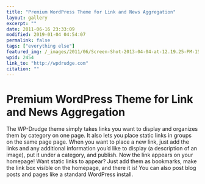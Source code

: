 ```yaml
---
title: "Premium WordPress Theme for Link and News Aggregation"
layout: gallery
excerpt: ""
date: 2011-06-16 23:33:09
modified: 2019-01-04 04:54:07
permalink: false
tags: ["everything else"]
featured_img: /_images/2011/06/Screen-Shot-2013-04-04-at-12.19.25-PM-150x150.png
wpid: 2454
link_to: "http://wpdrudge.com"
citation: ""
---
```


# Premium WordPress Theme for Link and News Aggregation

The WP-Drudge theme simply takes links you want to display and organizes them by category on one page. It also lets you place static links in groups on the same page page. When you want to place a new link, just add the links and any additional information you’d like to display (a description of an image), put it under a category, and publish. Now the link appears on your homepage! Want static links to appear? Just add them as bookmarks, make the link box visible on the homepage, and there it is! You can also post blog posts and pages like a standard WordPress install.